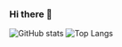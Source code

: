 ### Hi there 👋
![GitHub stats](https://github-readme-stats.vercel.app/api?username=potor10&count_private=true&show_icons=true&theme=dark)
![Top Langs](https://github-readme-stats.vercel.app/api/top-langs/?username=potor10&layout=compact&theme=dark)

<!--
**potor10/potor10** is a ✨ _special_ ✨ repository because its `README.md` (this file) appears on your GitHub profile.

Here are some ideas to get you started:

- 🔭 I’m currently working on ...
- 🌱 I’m currently learning ...
- 👯 I’m looking to collaborate on ...
- 🤔 I’m looking for help with ...
- 💬 Ask me about ...
- 📫 How to reach me: ...
- 😄 Pronouns: ...
- ⚡ Fun fact: ...
-->
